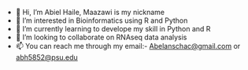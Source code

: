 - 👋 Hi, I’m Abiel Haile, Maazawi is my nickname
- 👀 I’m interested in Bioinformatics using R and Python
- 🌱 I’m currently learning to develope my skill in Python and R
- 💞️ I’m looking to collaborate on RNAseq data analysis
- 📫 You can reach me through my email:- Abelanschac@gmail.com or abh5852@psu.edu

<!---
Maazawi/Maazawi is a ✨ special ✨ repository because its `README.md` (this file) appears on your GitHub profile.
You can click the Preview link to take a look at your changes.
--->
